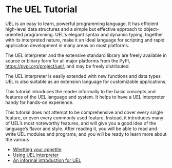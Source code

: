 # The UEL Tutorial

UEL is an easy to learn, powerful programming language. It has efficient high-level
data structures and a simple but effective approach to object-oriented programming.
UEL's elegant syntax and dynamic typing, together with its interpreted nature, make
it an ideal language for scripting and rapid application development in many areas
on most platforms.

The UEL interpreter and the extensive standard library are freely available in
source or binary form for all major platforms from the PyPI,
https://pypi.org/project/uel/, and may be freely distributed. 

The UEL interpreter is easily extended with new functions and data types
UEL is also suitable as an extension language for customizable applications.

This tutorial introduces the reader informally to the basic concepts and features
of the UEL language and system. It helps to have a UEL interpreter handy for
hands-on experience.

This tutorial does not attempt to be comprehensive and cover every single feature,
or even every commonly used feature. Instead, it introduces many of UEL’s most
noteworthy features, and will give you a good idea of the language’s flavor
and style. After reading it, you will be able to read and write UEL modules and
programs, and you will be ready to learn more about the various

- [Whetting your appetite](./whetting_your_appetite.md)
- [Using UEL interpreter](using_uel_interpreter.md)
- [An informal introduction for UEL](./an_informal_introduction_for_uel.md)
